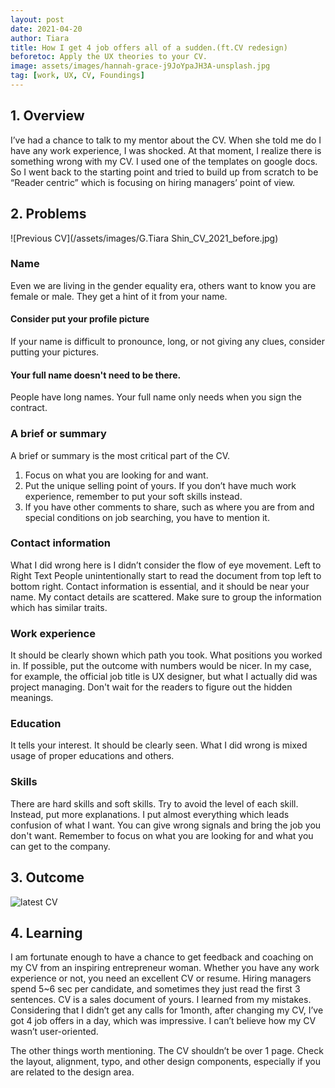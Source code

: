 ```yaml
---
layout: post
date: 2021-04-20
author: Tiara
title: How I get 4 job offers all of a sudden.(ft.CV redesign)
beforetoc: Apply the UX theories to your CV.
image: assets/images/hannah-grace-j9JoYpaJH3A-unsplash.jpg
tag: [work, UX, CV, Foundings]
---
```


## 1. Overview
I’ve had a chance to talk to my mentor about the CV. When she told me do I have any work experience, I was shocked. At that moment, I realize there is something wrong with my CV. I used one of the templates on google docs. So I went back to the starting point and tried to build up from scratch to be “Reader centric” which is focusing on hiring managers’ point of view. 

## 2. Problems
![Previous CV](/assets/images/G.Tiara Shin_CV_2021_before.jpg)
### Name
Even we are living in the gender equality era, others want to know you are female or male. They get a hint of it from your name. 
#### Consider put your profile picture
If your name is difficult to pronounce, long, or not giving any clues, consider putting your pictures. 
#### Your full name doesn't need to be there.
People have long names. Your full name only needs when you sign the contract.

### A brief or summary
A brief or summary is the most critical part of the CV. 
1. Focus on what you are looking for and want. 
2. Put the unique selling point of yours. 
If you don’t have much work experience, remember to put your soft skills instead.
3. If you have other comments to share, such as where you are from and special conditions on job searching, you have to mention it.

### Contact information
What I did wrong here is I didn’t consider the flow of eye movement. Left to Right Text People unintentionally start to read the document from top left to bottom right. Contact information is essential, and it should be near your name. My contact details are scattered. Make sure to group the information which has similar traits.  

### Work experience 
It should be clearly shown which path you took. What positions you worked in. If possible, put the outcome with numbers would be nicer. In my case, for example, the official job title is UX designer, but what I actually did was project managing. Don't wait for the readers to figure out the hidden meanings.

### Education
It tells your interest. It should be clearly seen. What I did wrong is mixed usage of proper educations and others. 

### Skills
There are hard skills and soft skills. Try to avoid the level of each skill. Instead, put more explanations. I put almost everything which leads confusion of what I want. You can give wrong signals and bring the job you don't want. Remember to focus on what you are looking for and what you can get to the company.


## 3. Outcome
![latest CV](/assets/images/TiaraShin_CV_2021_after.jpg)


## 4. Learning
I am fortunate enough to have a chance to get feedback and coaching on my CV from an inspiring entrepreneur woman. 
Whether you have any work experience or not, you need an excellent CV or resume.
Hiring managers spend 5~6 sec per candidate, and sometimes they just read the first 3 sentences. CV is a sales document of yours. I learned from my mistakes. Considering that I didn’t get any calls for 1month, after changing my CV, I’ve got 4 job offers in a day, which was impressive. I can’t believe how my CV wasn’t user-oriented. 

The other things worth mentioning.
The CV shouldn’t be over 1 page. Check the layout, alignment, typo, and other design components, especially if you are related to the design area.

